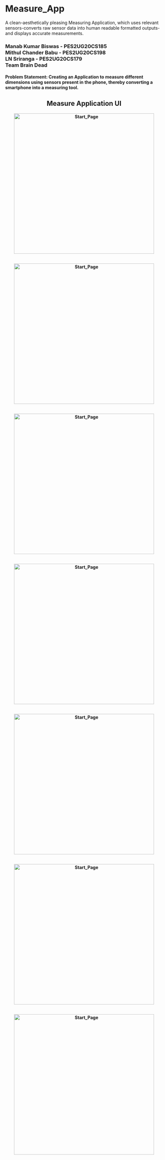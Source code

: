 # Measure_App
A clean-aesthetically pleasing Measuring Application, which uses relevant sensors-converts raw sensor data into human readable formatted outputs-and displays accurate measurements.

<h3>
Manab Kumar Biswas  - PES2UG20CS185 <br>
Mithul Chander Babu - PES2UG20CS198 <br>
LN Sriranga - PES2UG20CS179 <br>
Team Brain Dead <br>
</h3>
<h4>
Problem Statement: Creating an Application to measure different dimensions using sensors present in the phone, thereby converting a smartphone into a measuring tool. <br>
</h4>

<h2 align="center"> Measure Application UI </h2>
<h4>
<p align="center">
<img width="448" alt="Start_Page" src="https://user-images.githubusercontent.com/77844663/131884683-fef9421f-418a-4cbb-bfce-c6a87a948201.jpg" >
<br><br>
</p>
<p align="center">
<img width="448" alt="Start_Page" src="https://user-images.githubusercontent.com/77844663/131884690-aed7089d-fb4b-4e4f-b825-00b071ca8a81.jpg" >
<br><br>
</p>
<p align="center">
<img width="448" alt="Start_Page" src="https://user-images.githubusercontent.com/77844663/131884695-030db83c-cdb2-4845-9a66-7e5f20cac02e.jpg" >
<br><br>
</p>
<p align="center">
<img width="448" alt="Start_Page" src="https://user-images.githubusercontent.com/77844663/131884700-a0d73f78-a1e9-4023-86af-89d834f5b5de.jpg" >
<br><br>
</p>
<p align="center">
<img width="448" alt="Start_Page" src="https://user-images.githubusercontent.com/77844663/131884703-dae2af0a-1f2f-4be7-9488-83dcbe663881.jpg" >
<br><br>
</p>
<p align="center">
<img width="448" alt="Start_Page" src="https://user-images.githubusercontent.com/77844663/131884707-8314ce7b-8319-480c-a3b3-f93d23e32482.jpg" >
<br><br>
</p>
<p align="center">
<img width="448" alt="Start_Page" src="https://user-images.githubusercontent.com/77844663/131884711-00a60aa8-3889-4298-8418-9f5518c694f5.jpg" >
<br><br>
</p>
